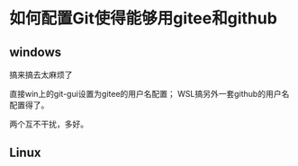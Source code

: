 # 如何配置Git使得能够用gitee和github

## windows

搞来搞去太麻烦了

直接win上的git-gui设置为gitee的用户名配置；
WSL搞另外一套github的用户名配置得了。

两个互不干扰，多好。

## Linux


